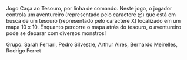 Jogo Caça ao Tesouro, por linha de comando. Neste jogo, o jogador controla um aventureiro (representado pelo caractere @) que está em busca de um tesouro (representado pelo caractere X) localizado em um mapa 10 x 10. Enquanto percorre o mapa atrás do tesouro, o aventureiro pode se deparar com diversos monstros!

Grupo: Sarah Ferrari, Pedro Silvestre, Arthur Aires, Bernardo Meirelles, Rodrigo Ferret
